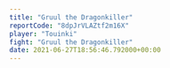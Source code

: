 ```yaml
---
title: "Gruul the Dragonkiller"
reportCode: "8dpJrVLAZtf2m16X"
player: "Touinki"
fight: "Gruul the Dragonkiller"
date: 2021-06-27T18:56:46.792000+00:00
---
```

